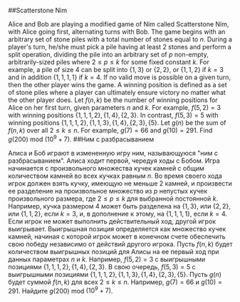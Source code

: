 ##Scatterstone Nim

Alice and Bob are playing a modified game of Nim called Scatterstone Nim, with Alice going first, alternating turns with Bob. The game begins with an arbitrary set of stone piles with a total number of stones equal to $n$.
During a player's turn, he/she must pick a pile having at least $2$ stones and perform a split operation, dividing the pile into an arbitrary set of $p$ non-empty, arbitrarily-sized piles where $2 \leq p \leq k$ for some fixed constant $k$. For example, a pile of size $4$ can be split into $\{1, 3\}$ or $\{2, 2\}$, or $\{1, 1, 2\}$ if $k = 3$ and in addition $\{1, 1, 1, 1\}$ if $k = 4$.
If no valid move is possible on a given turn, then the other player wins the game.
A winning position is defined as a set of stone piles where a player can ultimately ensure victory no matter what the other player does. 
Let $f(n,k)$ be the number of winning positions for Alice on her first turn, given parameters $n$ and $k$. For example, $f(5, 2) = 3$ with winning positions $\{1, 1, 1, 2\}, \{1, 4\}, \{2, 3\}$. In contrast, $f(5, 3) = 5$ with winning positions $\{1, 1, 1, 2\}, \{1, 1, 3\}, \{1, 4\}, \{2, 3\}, \{5\}$.
Let $g(n)$ be the sum of $f(n,k)$ over all $2 \leq k \leq n$. For example, $g(7)=66$ and $g(10)=291$.
Find $g(200)$ mod $(10^9 + 7)$.
##Ним с разбрасыванием

Алиса и Боб играют в измененную игру ним, называющуюся "ним с разбрасыванием". Алиса ходит первой, чередуя ходы с Бобом. Игра начинается с произвольного множества кучек камней с общим количеством камней во всех кучках равным $n$.
Во время своего хода игрок должен взять кучку, имеющую не меньше $2$ камней, и произвести ее разделение на произвольное множество из $p$ непустых кучек произвольного размера, где $2 \leq p \leq k$ для выбранной постоянной $k$. Например, кучка размером $4$ может быть разделена на $\{1, 3\}$, или $\{2, 2\}$, или $\{1, 1, 2\}$, если $k = 3$, и, в дополнение к этому, на $\{1, 1, 1, 1\}$, если $k = 4$.
Если игрок не может выполнить действительный ход, другой игрок выигрывает.
Выигрышная позиция определяется как множество кучек камней, начиная с которой игрок может в конечном счете обеспечить свою победу независимо от действий другого игрока. 
Пусть $f(n,k)$ будет количеством выигрышных позиций для Алисы на ее первый ход при данных параметрах $n$ и $k$. Например, $f(5, 2) = 3$ с выигрышными позициями $\{1, 1, 1, 2\}, \{1, 4\}, \{2, 3\}$. В свою очередь, $f(5, 3) = 5$ с выигрышными позициями $\{1, 1, 1, 2\}, \{1, 1, 3\}, \{1, 4\}, \{2, 3\}, \{5\}$.
Пусть $g(n)$ будет суммой $f(n,k)$ для всех $2 \leq k \leq n$. Например, $g(7)=66$ и $g(10)=291$.
Найдите $g(200)$ mod $(10^9 + 7)$.
